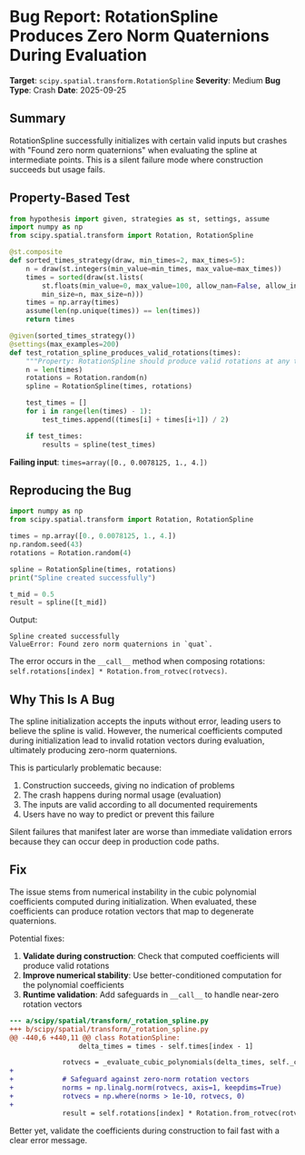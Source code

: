 # Bug Report: RotationSpline Produces Zero Norm Quaternions During Evaluation

**Target**: `scipy.spatial.transform.RotationSpline`
**Severity**: Medium
**Bug Type**: Crash
**Date**: 2025-09-25

## Summary

RotationSpline successfully initializes with certain valid inputs but crashes with "Found zero norm quaternions" when evaluating the spline at intermediate points. This is a silent failure mode where construction succeeds but usage fails.

## Property-Based Test

```python
from hypothesis import given, strategies as st, settings, assume
import numpy as np
from scipy.spatial.transform import Rotation, RotationSpline

@st.composite
def sorted_times_strategy(draw, min_times=2, max_times=5):
    n = draw(st.integers(min_value=min_times, max_value=max_times))
    times = sorted(draw(st.lists(
        st.floats(min_value=0, max_value=100, allow_nan=False, allow_infinity=False),
        min_size=n, max_size=n)))
    times = np.array(times)
    assume(len(np.unique(times)) == len(times))
    return times

@given(sorted_times_strategy())
@settings(max_examples=200)
def test_rotation_spline_produces_valid_rotations(times):
    """Property: RotationSpline should produce valid rotations at any time."""
    n = len(times)
    rotations = Rotation.random(n)
    spline = RotationSpline(times, rotations)

    test_times = []
    for i in range(len(times) - 1):
        test_times.append((times[i] + times[i+1]) / 2)

    if test_times:
        results = spline(test_times)
```

**Failing input**: `times=array([0., 0.0078125, 1., 4.])`

## Reproducing the Bug

```python
import numpy as np
from scipy.spatial.transform import Rotation, RotationSpline

times = np.array([0., 0.0078125, 1., 4.])
np.random.seed(43)
rotations = Rotation.random(4)

spline = RotationSpline(times, rotations)
print("Spline created successfully")

t_mid = 0.5
result = spline([t_mid])
```

Output:
```
Spline created successfully
ValueError: Found zero norm quaternions in `quat`.
```

The error occurs in the `__call__` method when composing rotations: `self.rotations[index] * Rotation.from_rotvec(rotvecs)`.

## Why This Is A Bug

The spline initialization accepts the inputs without error, leading users to believe the spline is valid. However, the numerical coefficients computed during initialization lead to invalid rotation vectors during evaluation, ultimately producing zero-norm quaternions.

This is particularly problematic because:
1. Construction succeeds, giving no indication of problems
2. The crash happens during normal usage (evaluation)
3. The inputs are valid according to all documented requirements
4. Users have no way to predict or prevent this failure

Silent failures that manifest later are worse than immediate validation errors because they can occur deep in production code paths.

## Fix

The issue stems from numerical instability in the cubic polynomial coefficients computed during initialization. When evaluated, these coefficients can produce rotation vectors that map to degenerate quaternions.

Potential fixes:

1. **Validate during construction**: Check that computed coefficients will produce valid rotations
2. **Improve numerical stability**: Use better-conditioned computation for the polynomial coefficients
3. **Runtime validation**: Add safeguards in `__call__` to handle near-zero rotation vectors

```diff
--- a/scipy/spatial/transform/_rotation_spline.py
+++ b/scipy/spatial/transform/_rotation_spline.py
@@ -440,6 +440,11 @@ class RotationSpline:
                 delta_times = times - self.times[index - 1]

             rotvecs = _evaluate_cubic_polynomials(delta_times, self._coeff[:, index - 1])
+
+            # Safeguard against zero-norm rotation vectors
+            norms = np.linalg.norm(rotvecs, axis=1, keepdims=True)
+            rotvecs = np.where(norms > 1e-10, rotvecs, 0)
+
             result = self.rotations[index] * Rotation.from_rotvec(rotvecs)
```

Better yet, validate the coefficients during construction to fail fast with a clear error message.